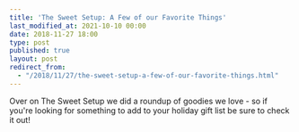 ```yaml
---
title: 'The Sweet Setup: A Few of our Favorite Things'
last_modified_at: 2021-10-10 00:00
date: 2018-11-27 18:00
type: post
published: true
layout: post
redirect_from:
  - "/2018/11/27/the-sweet-setup-a-few-of-our-favorite-things.html"
---
```

Over on The Sweet Setup we did a roundup of goodies we love - so if you're looking for something to add to your holiday gift list be sure to check it out!  

<!--more-->

